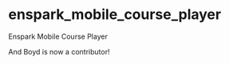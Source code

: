 enspark_mobile_course_player
============================

Enspark Mobile Course Player

And Boyd is now a contributor!
